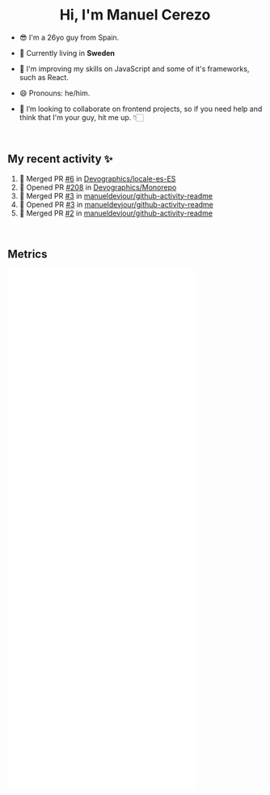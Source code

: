 <h1 align='center'>Hi, I'm Manuel Cerezo</h1>

- 😎 I'm a 26yo guy from Spain.

- 🔭 Currently living in **Sweden**

- 🌱 I'm improving my skills on JavaScript and some of it's frameworks, such as React.

- 😄 Pronouns: he/him.

- 👯 I’m looking to collaborate on frontend projects, so if you need help and think that I'm your guy, hit me up. 👇🏻

<br>

## My recent activity ✨

<!--START_SECTION:activity-->
1. 🎉 Merged PR [#6](https://github.com/Devographics/locale-es-ES/pull/6) in [Devographics/locale-es-ES](https://github.com/Devographics/locale-es-ES)
2. 💪 Opened PR [#208](https://github.com/Devographics/Monorepo/pull/208) in [Devographics/Monorepo](https://github.com/Devographics/Monorepo)
3. 🎉 Merged PR [#3](https://github.com/manueldevjour/github-activity-readme/pull/3) in [manueldevjour/github-activity-readme](https://github.com/manueldevjour/github-activity-readme)
4. 💪 Opened PR [#3](https://github.com/manueldevjour/github-activity-readme/pull/3) in [manueldevjour/github-activity-readme](https://github.com/manueldevjour/github-activity-readme)
5. 🎉 Merged PR [#2](https://github.com/manueldevjour/github-activity-readme/pull/2) in [manueldevjour/github-activity-readme](https://github.com/manueldevjour/github-activity-readme)
<!--END_SECTION:activity-->

<br>

## Metrics

![Metrics](./github-metrics.svg)

<br>
